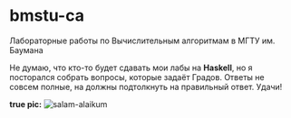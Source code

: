 # bmstu-ca
Лабораторные работы по Вычислительным алгоритмам в МГТУ им. Баумана 

Не думаю, что кто-то будет сдавать мои лабы на **Haskell**, но я посторался собрать вопросы, которые задаёт Градов. Ответы не совсем полные, на должны подтолкнуть на правильный ответ. Удачи!

**true pic:**
![salam-alaikum](https://sun9-71.userapi.com/c857320/v857320873/bfa9d/iNMsusvU9xQ.jpg)

